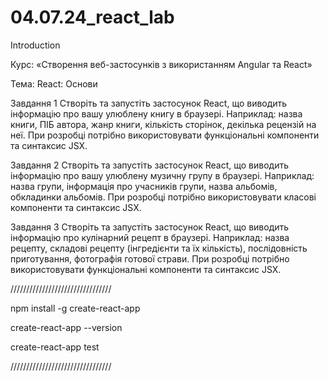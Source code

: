 # 04.07.24_react_lab
Introduction

Курс: «Створення веб-застосунків з використанням Angular та React»

Тема: React: Основи

Завдання 1
Створіть та запустіть застосунок React, що виводить інформацію про вашу улюблену 
книгу в браузері. Наприклад: назва книги, ПІБ автора, жанр книги, кількість сторінок,
декілька рецензій на неї.
При розробці потрібно використовувати функціональні компоненти та синтаксис JSX. 

 
Завдання 2
Створіть та запустіть застосунок React, що виводить інформацію про вашу улюблену 
музичну групу в браузері. Наприклад: назва групи, інформація про учасників групи, 
назва альбомів, обкладинки альбомів.
При розробці потрібно використовувати класові компоненти та синтаксис JSX.

 
Завдання 3
Створіть та запустіть застосунок React, що виводить інформацію про кулінарний 
рецепт в браузері. Наприклад: назва рецепту, складові рецепту (інгредієнти та 
їх кількість), послідовність приготування, фотографія готової страви.
При розробці потрібно використовувати функціональні компоненти та синтаксис JSX.

////////////////////////////////

npm install -g create-react-app
 
create-react-app --version
 
create-react-app test

////////////////////////////////
 
